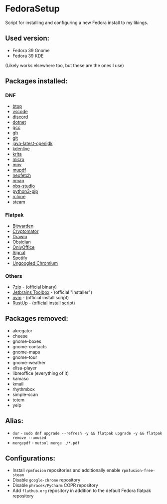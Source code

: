 # FedoraSetup
Script for installing and configuring a new Fedora install to my likings.

## Used version:
* Fedora 39 Gnome
* Fedora 39 KDE

(Likely works elsewhere too, but these are the ones I use)

## Packages installed:
### DNF
* [btop](https://github.com/aristocratos/btop)
* [vscode](https://code.visualstudio.com/)
* [discord](https://discord.com/)
* [dotnet](https://dotnet.microsoft.com/)
* [gcc](https://gcc.gnu.org/)
* [gh](https://cli.github.com/)
* [git](https://git-scm.com/)
* [java-latest-openjdk](https://openjdk.java.net/)
* [kdenlive](https://kdenlive.org/)
* [krita](https://krita.org/)
* [micro](https://micro-editor.github.io/)
* [mpv](https://mpv.io/)
* [mupdf](https://mupdf.com/)
* [neofetch](https://github.com/dylanaraps/neofetch)
* [nmap](https://nmap.org/)
* [obs-studio](https://obsproject.com/)
* [python3-pip](https://pip.pypa.io/)
* [rclone](https://rclone.org/)
* [steam](https://steampowered.com/)

### Flatpak
* [Bitwarden](https://bitwarden.com/)
* [Cryptomator](https://cryptomator.org/)
* [Drawio](https://draw.io/)
* [Obsidian](https://obsidian.md/)
* [OnlyOffice](https://www.onlyoffice.com/)
* [Signal](https://signal.org/)
* [Spotify](https://spotify.com/)
* [Ungoogled Chromium](https://github.com/ungoogled-software/ungoogled-chromium)

### Others
* [7zip](https://www.7-zip.org/) - (official binary)
* [Jetbrains Toolbox](https://www.jetbrains.com/toolbox-app/) - (official "installer")
* [nvm](https://github.com/nvm-sh/nvm) - (official install script)
* [RustUp](https://rustup.rs/) - (official install script)

## Packages removed:
* akregator
* cheese
* gnome-boxes
* gnome-contacts
* gnome-maps
* gnome-tour
* gnome-weather
* elisa-player
* libreoffice (everything of it)
* kamaso
* kmail
* rhythmbox
* simple-scan
* totem
* yelp

## Alias:
* `dur` - `sudo dnf upgrade --refresh -y && flatpak upgrade -y && flatpak remove --unused`
* `mergepdf` - `mutool merge ./*.pdf`

## Configurations:
* Install `rpmfusion` repositories and additionally enable `rpmfusion-free-steam`
* Disable `google-chrome` repository
* Disable `phracek/PyCharm` COPR repository
* Add `flathub.org` repository in addition to the default Fedora flatpak repository